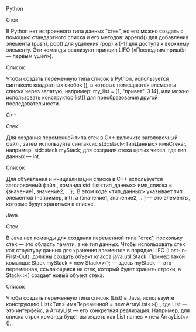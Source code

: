 Python 

Стек 

В Python нет встроенного типа данных "стек", но его можно создать с помощью стандартного списка и его методов: append() для добавления элемента (push), pop() для удаления (pop) и [-1] для доступа к верхнему элементу. Эти команды реализуют принцип LIFO («Последним пришёл — первым ушёл»). 

Список

Чтобы создать переменную типа список в Python, используется синтаксис квадратных скобок [], в которые помещаются элементы списка через запятую, например: my_list = [1, "привет", 3.14], или можно использовать конструктор list() для преобразования другой последовательности.

C++

Стек

Для создания переменной типа стек в C++ включите заголовочный файл <stack>, затем используйте синтаксис std::stack<ТипДанных> имяСтека;, например, std::stack<int> myStack; для создания стека целых чисел, где тип данных — int.

Список

Для объявления и инициализации списка в C++ используется заголовочный файл <list>, команда std::list<тип_данных> имя_списка = {значение1, значение2, ...};. В этом коде <тип_данных> указывает тип элементов (например, int), а {значение1, значение2, ...} — это элементы, которые будут храниться в списке. 

Java

Стек

В Java нет команды для создания переменной типа "стек", поскольку стек — это область памяти, а не тип данных. Чтобы использовать стек как структуру данных для хранения элементов в порядке LIFO (Last-In-First-Out), должны создать объект класса java.util.Stack. Пример такой команды: Stack<String> myStack = new Stack<>(); — здесь myStack — это переменная, ссылающаяся на стек, который будет хранить строки, а Stack<>() создает новый объект стека. 

Список

Чтобы создать переменную типа список (List) в Java, используйте конструкцию List<Тип> имяПеременной = new ArrayList<>();, где List — это интерфейс, а ArrayList — его конкретная реализация. Например, для списка строк команда будет выглядеть как List<String> names = new ArrayList<>();.
